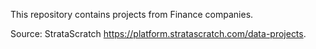 This repository contains projects from Finance companies. 

Source: StrataScratch https://platform.stratascratch.com/data-projects.

